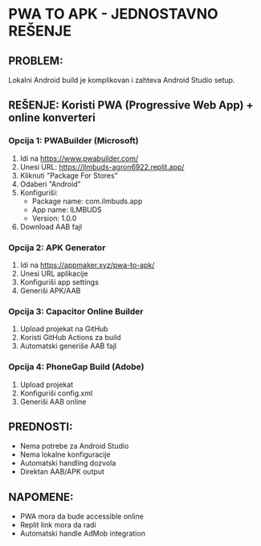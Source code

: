 # PWA TO APK - JEDNOSTAVNO REŠENJE

## PROBLEM:
Lokalni Android build je komplikovan i zahteva Android Studio setup.

## REŠENJE: Koristi PWA (Progressive Web App) + online konverteri

### Opcija 1: PWABuilder (Microsoft)
1. Idi na https://www.pwabuilder.com/
2. Unesi URL: https://ilmbuds-agron6922.replit.app/
3. Kliknuti "Package For Stores"
4. Odaberi "Android" 
5. Konfiguriši:
   - Package name: com.ilmbuds.app
   - App name: ILMBUDS
   - Version: 1.0.0
6. Download AAB fajl

### Opcija 2: APK Generator
1. Idi na https://appmaker.xyz/pwa-to-apk/
2. Unesi URL aplikacije
3. Konfiguriši app settings
4. Generiši APK/AAB

### Opcija 3: Capacitor Online Builder
1. Upload projekat na GitHub
2. Koristi GitHub Actions za build
3. Automatski generiše AAB fajl

### Opcija 4: PhoneGap Build (Adobe)
1. Upload projekat
2. Konfiguriši config.xml
3. Generiši AAB online

## PREDNOSTI:
- Nema potrebe za Android Studio
- Nema lokalne konfiguracije
- Automatski handling dozvola
- Direktan AAB/APK output

## NAPOMENE:
- PWA mora da bude accessible online
- Replit link mora da radi
- Automatski handle AdMob integration
